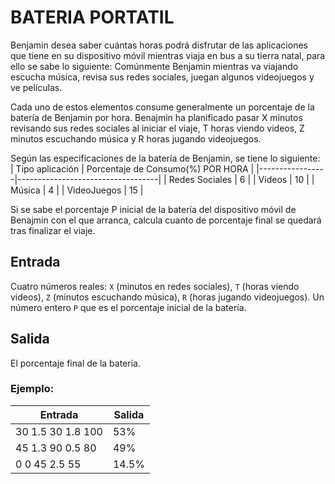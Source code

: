 
# BATERIA PORTATIL

Benjamin desea saber cuántas horas podrá disfrutar de las aplicaciones que tiene en su dispositivo móvil mientras viaja en bus a su tierra natal, para ello se sabe lo siguiente:
Comúnmente Benjamin mientras va viajando escucha música, revisa sus redes sociales, juegan algunos videojuegos y ve películas.

Cada uno de estos elementos consume generalmente un porcentaje de la batería de Benjamin por hora. Benajmin ha planificado pasar X minutos revisando sus redes sociales al iniciar el viaje, T horas viendo videos, Z minutos escuchando música y R horas jugando videojuegos.

Según las especificaciones de la batería de Benjamin, se tiene lo siguiente:
| Tipo aplicación | Porcentaje de Consumo(%) POR HORA |
|-----------------|-----------------------------------|
| Redes Sociales  | 6                                 |
| Videos          | 10                                |
| Música          | 4                                 |
| VideoJuegos     | 15                                |

Si se sabe el porcentaje P inicial de la batería del dispositivo móvil de Benajmin con el que arranca, calcula cuanto de porcentaje final se quedará tras finalizar el viaje.

## Entrada

Cuatro números reales: `X` (minutos en redes sociales), `T` (horas viendo videos), `Z` (minutos escuchando música), `R` (horas jugando videojuegos).
Un número entero `P` que es el porcentaje inicial de la batería.

## Salida

El porcentaje final de la batería.

### Ejemplo:

| Entrada | Salida |
|--|--|
| 30 1.5 30 1.8 100 | 53% |
| 45 1.3 90 0.5 80 | 49% |
| 0 0 45 2.5 55 | 14.5% |
